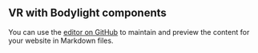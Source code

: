 ## VR with Bodylight components

You can use the [editor on GitHub](https://github.com/creative-connections/VR/edit/master/README.md) to maintain and preview the content for your website in Markdown files.


